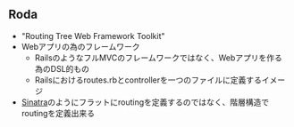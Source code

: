 ## Roda

* "Routing Tree Web Framework Toolkit"
* Webアプリの為のフレームワーク
  * RailsのようなフルMVCのフレームワークではなく、Webアプリを作る為のDSL的もの
  * Railsにおけるroutes.rbとcontrollerを一つのファイルに定義するイメージ
* [Sinatra](http://www.sinatrarb.com/)のようにフラットにroutingを定義するのではなく、階層構造でroutingを定義出来る
